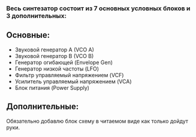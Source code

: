 ### Весь синтезатор состоит из 7 основных условных блоков и 3 дополнительных:

## Основные:
* Звуковой генератор A (VCO A)
* Звуковой генератор B (VCO B)
* Генератор огибающей (Envelope Gen)
* Генератор низкой частоты (LFO)
* Фильтр управляемый напряжением (VCF)
* Усилитель управляемый напряжением (VCA)
* Блок питания (Power Supply)

## Дополнительные:


Обязательно добавлю блок схему в читаемом виде как только дойдут руки.